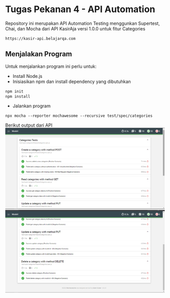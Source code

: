 # Tugas Pekanan 4 - API Automation

Repository ini merupakan API Automation Testing menggunkan Supertest, Chai, dan Mocha dari API KasirAja versi 1.0.0 untuk fitur Categories
```
https://kasir-api.belajarqa.com
```

## Menjalakan Program
Untuk menjalankan program ini perlu untuk:
- Install Node.js 
- Inisiasikan npm dan install dependency yang dibutuhkan
```
npm init
npm install
```
- Jalankan program
```
npx mocha --reporter mochawesome --recursive test/spec/categories
```

Berikut output dari API 
![output][output]
![output2][output2]



[output]: asset/report1.png
[output2]: asset/report2.png